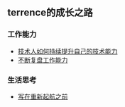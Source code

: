 ## terrence的成长之路

### 工作能力
- [技术人如何持续提升自己的技术能力](src/技术人如何持续提升自己的技术能力.md)
- [不断复盘工作能力](src/工作复盘.md)

### 生活思考
- [写在重新起航之前](src/retrospective/写在重新起航的前夕.md)

